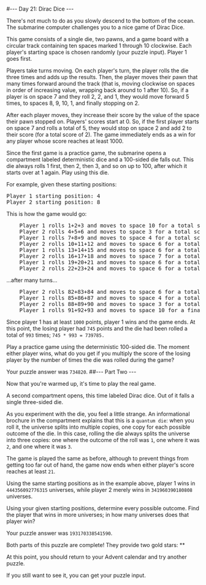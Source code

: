 #--- Day 21: Dirac Dice ---

There's not much to do as you slowly descend to the bottom of the ocean. The submarine computer challenges you to a nice game of Dirac Dice.

This game consists of a single die, two pawns, and a game board with a circular track containing ten spaces marked 1 through 10 clockwise. Each player's starting space is chosen randomly (your puzzle input). Player 1 goes first.

Players take turns moving. On each player's turn, the player rolls the die three times and adds up the results. Then, the player moves their pawn that many times forward around the track (that is, moving clockwise on spaces in order of increasing value, wrapping back around to 1 after 10). So, if a player is on space 7 and they roll 2, 2, and 1, they would move forward 5 times, to spaces 8, 9, 10, 1, and finally stopping on 2.

After each player moves, they increase their score by the value of the space their pawn stopped on. Players' scores start at 0. So, if the first player starts on space 7 and rolls a total of 5, they would stop on space 2 and add 2 to their score (for a total score of 2). The game immediately ends as a win for any player whose score reaches at least 1000.

Since the first game is a practice game, the submarine opens a compartment labeled deterministic dice and a 100-sided die falls out. This die always rolls 1 first, then 2, then 3, and so on up to 100, after which it starts over at 1 again. Play using this die.

For example, given these starting positions:
<pre>
Player 1 starting position: 4
Player 2 starting position: 8
</pre>
This is how the game would go:
<pre>
    Player 1 rolls 1+2+3 and moves to space 10 for a total score of 10.
    Player 2 rolls 4+5+6 and moves to space 3 for a total score of 3.
    Player 1 rolls 7+8+9 and moves to space 4 for a total score of 14.
    Player 2 rolls 10+11+12 and moves to space 6 for a total score of 9.
    Player 1 rolls 13+14+15 and moves to space 6 for a total score of 20.
    Player 2 rolls 16+17+18 and moves to space 7 for a total score of 16.
    Player 1 rolls 19+20+21 and moves to space 6 for a total score of 26.
    Player 2 rolls 22+23+24 and moves to space 6 for a total score of 22.
</pre>
...after many turns...
<pre>
    Player 2 rolls 82+83+84 and moves to space 6 for a total score of 742.
    Player 1 rolls 85+86+87 and moves to space 4 for a total score of 990.
    Player 2 rolls 88+89+90 and moves to space 3 for a total score of 745.
    Player 1 rolls 91+92+93 and moves to space 10 for a final score, 1000.
</pre>

Since player 1 has at least `1000` points, player 1 wins and the game ends. 
At this point, the losing player had `745` points and the die had been rolled a total of `993` times; 
`745 * 993 = 739785.`

Play a practice game using the deterministic 100-sided die. The moment either player wins, what do you get if you multiply the score of the losing player by the number of times the die was rolled during the game?

Your puzzle answer was `734820`.
##--- Part Two ---

Now that you're warmed up, it's time to play the real game.

A second compartment opens, this time labeled Dirac dice. Out of it falls a single three-sided die.

As you experiment with the die, you feel a little strange. An informational brochure in the compartment explains that this is a `quantum die`: when you roll it, the universe splits into multiple copies, one copy for each possible outcome of the die. 
In this case, rolling the die always splits the universe into three copies: one where the outcome of the roll was `1`, 
one where it was `2`, and one where it was `3`.

The game is played the same as before, although to prevent things from getting too far out of hand, the game now ends when either player's score reaches at least `21`.

Using the same starting positions as in the example above, 
player 1 wins in `444356092776315` universes, 
while player 2 merely wins in `341960390180808` universes.

Using your given starting positions, determine every possible outcome. 
Find the player that wins in more universes; in how many universes does that player win?

Your puzzle answer was `193170338541590`.

Both parts of this puzzle are complete! They provide two gold stars: **

At this point, you should return to your Advent calendar and try another puzzle.

If you still want to see it, you can get your puzzle input.